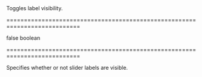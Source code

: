 <!--**
/*-------------------------------------------
    Auto-generated file. Do not modify.
-------------------------------------------

**-->
<!--d-->Toggles label visibility.<!--/d-->
===========================================================================
<!--default-->false<!--/default-->
<!--type-->boolean<!--/type-->
===========================================================================

<!--shortDescription-->
Specifies whether or not slider labels are visible.
<!--/shortDescription-->

<!--fullDescription-->

<!--/fullDescription-->